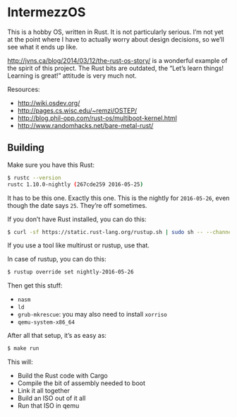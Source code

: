# IntermezzOS

This is a hobby OS, written in Rust. It is not particularly serious. I’m
not yet at the point where I have to actually worry about design decisions, so
we’ll see what it ends up like.

http://jvns.ca/blog/2014/03/12/the-rust-os-story/ is a wonderful example of the
spirit of this project. The Rust bits are outdated, the “Let’s learn things!
Learning is great!” attitude is very much not.


Resources:

* http://wiki.osdev.org/
* http://pages.cs.wisc.edu/~remzi/OSTEP/
* http://blog.phil-opp.com/rust-os/multiboot-kernel.html
* http://www.randomhacks.net/bare-metal-rust/

## Building

Make sure you have this Rust:

```bash
$ rustc --version
rustc 1.10.0-nightly (267cde259 2016-05-25)
```

It has to be this one. Exactly this one. This is the nightly for `2016-05-26`,
even though the date says `25`. They’re off sometimes.

If you don’t have Rust installed, you can do this:

```bash
$ curl -sf https://static.rust-lang.org/rustup.sh | sudo sh -- --channel=nightly --date=2016-05-26
```

If you use a tool like multirust or rustup, use that.

In case of rustup, you can do this:

```bash
$ rustup override set nightly-2016-05-26
```

Then get this stuff:

* `nasm`
* `ld`
* `grub-mkrescue`: you may also need to install `xorriso`
* `qemu-system-x86_64`

After all that setup, it’s as easy as:

```bash
$ make run
```

This will:

* Build the Rust code with Cargo
* Compile the bit of assembly needed to boot
* Link it all together
* Build an ISO out of it all
* Run that ISO in qemu
